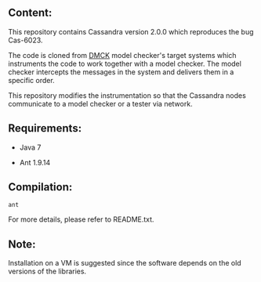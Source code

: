 ## Content:

This repository contains Cassandra version 2.0.0 which reproduces the bug Cas-6023. 

The code is cloned from [DMCK](https://github.com/ucare-uchicago/DMCK/tree/master/dmck-target-systems) model checker's target systems which instruments the code to work together with a model checker. The model checker intercepts the messages in the system and delivers them in a specific order.

This repository modifies the instrumentation so that the Cassandra nodes communicate to a model checker or a tester via network. 

## Requirements:


- Java 7

- Ant 1.9.14


## Compilation:

```
ant
```

For more details, please refer to README.txt.



## Note: 
Installation on a VM is suggested since the software depends on the old versions of the libraries.
